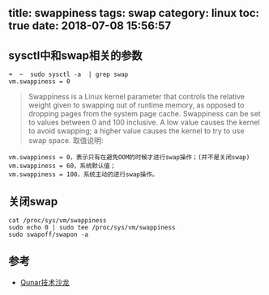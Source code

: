 title: swappiness
tags: swap
category: linux
toc: true
date: 2018-07-08 15:56:57
---



## sysctl中和swap相关的参数

```
➜  ~  sudo sysctl -a  | grep swap
vm.swappiness = 0
```
>Swappiness is a Linux kernel parameter that controls the relative weight given to swapping out of runtime memory, as opposed to dropping pages from the system page cache. Swappiness can be set to values between 0 and 100 inclusive. A low value causes the kernel to avoid swapping; a higher value causes the kernel to try to use swap space.
取值说明:

```
vm.swappiness = 0，表示只有在避免OOM的时候才进行swap操作；(并不是关闭swap)
vm.swappiness = 60，系统默认值；
vm.swappiness = 100，系统主动的进行swap操作。
```

## 关闭swap

```
cat /proc/sys/vm/swappiness
sudo echo 0 | sudo tee /proc/sys/vm/swappiness
sudo swapoff/swapon -a
```

## 参考

- [Qunar技术沙龙](https://mp.weixin.qq.com/s?__biz=MzA3NDcyMTQyNQ==&mid=206046053&idx=1&sn=76f7a31003d80c3089c3a266e4b139e0&3rd=MzA3MDU4NTYzMw==&scene=6#rd)
